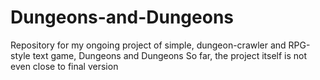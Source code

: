 # Dungeons-and-Dungeons
Repository for my ongoing project of simple, dungeon-crawler and RPG-style text game, Dungeons and Dungeons
So far, the project itself is not even close to final version
